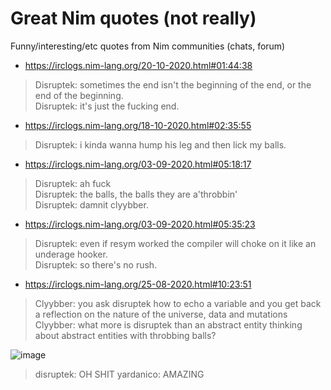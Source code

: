 # Great Nim quotes (not really)

Funny/interesting/etc quotes from Nim communities (chats, forum)

- https://irclogs.nim-lang.org/20-10-2020.html#01:44:38

> Disruptek: sometimes the end isn't the beginning of the end, or the end of the beginning.  
> Disruptek: it's just the fucking end.

- https://irclogs.nim-lang.org/18-10-2020.html#02:35:55
> Disruptek: i kinda wanna hump his leg and then lick my balls.

- https://irclogs.nim-lang.org/03-09-2020.html#05:18:17
> Disruptek: ah fuck  
> Disruptek: the balls, the balls they are a'throbbin'  
> Disruptek: damnit clyybber.  

- https://irclogs.nim-lang.org/03-09-2020.html#05:35:23
> Disruptek: even if resym worked the compiler will choke on it like an underage hooker.  
> Disruptek: so there's no rush.  

- https://irclogs.nim-lang.org/25-08-2020.html#10:23:51
> Clyybber: you ask disruptek how to echo a variable and you get back a reflection on the nature of the universe, data and mutations  
> Clyybber: what more is disruptek than an abstract entity thinking about abstract entities with throbbing balls?

![image](https://user-images.githubusercontent.com/34076219/96627841-595f8e00-1309-11eb-9ac1-b47955103606.png)
> disruptek: OH SHIT
> yardanico: AMAZING
